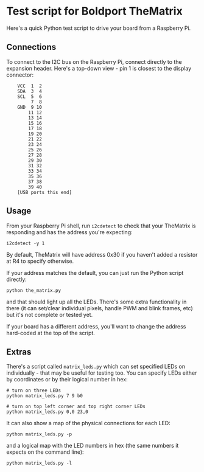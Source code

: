 # Test script for Boldport TheMatrix

Here's a quick Python test script to drive your board from a Raspberry Pi.

## Connections

To connect to the I2C bus on the Raspberry Pi, connect directly to the
expansion header. Here's a top-down view - pin 1 is closest to the display
connector:

        VCC  1  2
        SDA  3  4
        SCL  5  6
             7  8
        GND  9 10
            11 12
            13 14
            15 16
            17 18
            19 20
            21 22
            23 24
            25 26
            27 28
            29 30
            31 32
            33 34
            35 36
            37 38
            39 40
        [USB ports this end]

## Usage

From your Raspberry Pi shell, run `i2cdetect` to check that your TheMatrix is
responding and has the address you're expecting:

    i2cdetect -y 1

By default, TheMatrix will have address 0x30 if you haven't added a resistor at
R4 to specify otherwise.

If your address matches the default, you can just run the Python script
directly:

    python the_matrix.py

and that should light up all the LEDs. There's some extra functionality in
there (it can set/clear individual pixels, handle PWM and blink frames, etc)
but it's not complete or tested yet.

If your board has a different address, you'll want to change the address
hard-coded at the top of the script.

## Extras

There's a script called `matrix_leds.py` which can set specified LEDs on
individually - that may be useful for testing too. You can specify LEDs either
by coordinates or by their logical number in hex:

    # turn on three LEDs
    python matrix_leds.py 7 9 b0

    # turn on top left corner and top right corner LEDs
    python matrix_leds.py 0,0 23,0

It can also show a map of the physical connections for each LED:

    python matrix_leds.py -p

and a logical map with the LED numbers in hex (the same numbers it expects on
the command line):

    python matrix_leds.py -l

